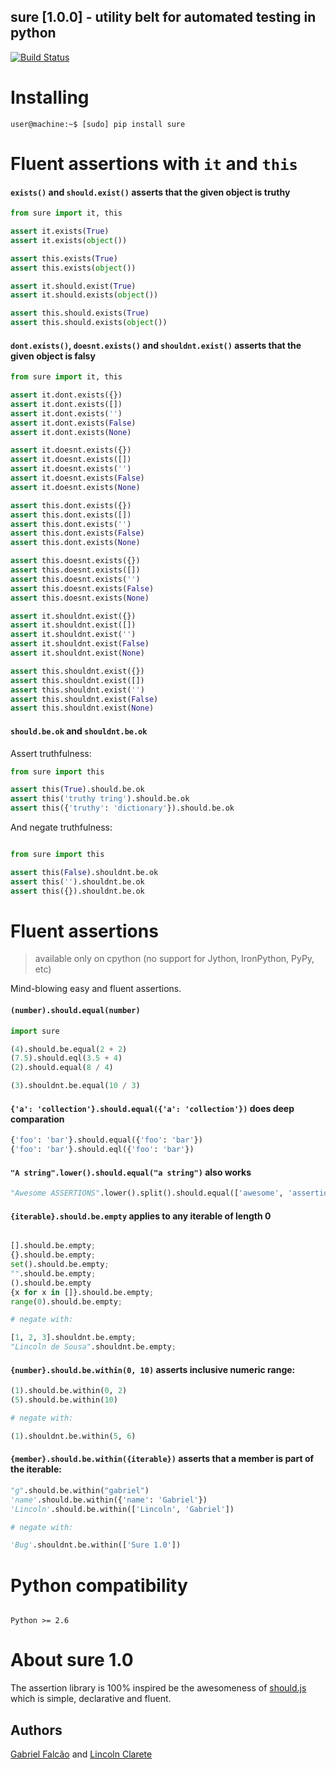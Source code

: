 ## sure [1.0.0] - utility belt for automated testing in python
[![Build Status](https://secure.travis-ci.org/gabrielfalcao/sure.png)](http://travis-ci.org/gabrielfalcao/sure)

# Installing

    user@machine:~$ [sudo] pip install sure

# Fluent assertions with `it` and `this`

#### `exists()` and `should.exist()` asserts that the given object is truthy

```python
from sure import it, this

assert it.exists(True)
assert it.exists(object())

assert this.exists(True)
assert this.exists(object())

assert it.should.exist(True)
assert it.should.exists(object())

assert this.should.exists(True)
assert this.should.exists(object())
```

#### `dont.exists()`, `doesnt.exists()` and `shouldnt.exist()` asserts that the given object is falsy

```python
from sure import it, this

assert it.dont.exists({})
assert it.dont.exists([])
assert it.dont.exists('')
assert it.dont.exists(False)
assert it.dont.exists(None)

assert it.doesnt.exists({})
assert it.doesnt.exists([])
assert it.doesnt.exists('')
assert it.doesnt.exists(False)
assert it.doesnt.exists(None)

assert this.dont.exists({})
assert this.dont.exists([])
assert this.dont.exists('')
assert this.dont.exists(False)
assert this.dont.exists(None)

assert this.doesnt.exists({})
assert this.doesnt.exists([])
assert this.doesnt.exists('')
assert this.doesnt.exists(False)
assert this.doesnt.exists(None)

assert it.shouldnt.exist({})
assert it.shouldnt.exist([])
assert it.shouldnt.exist('')
assert it.shouldnt.exist(False)
assert it.shouldnt.exist(None)

assert this.shouldnt.exist({})
assert this.shouldnt.exist([])
assert this.shouldnt.exist('')
assert this.shouldnt.exist(False)
assert this.shouldnt.exist(None)
```

#### `should.be.ok` and `shouldnt.be.ok`

Assert truthfulness:

```python
from sure import this

assert this(True).should.be.ok
assert this('truthy tring').should.be.ok
assert this({'truthy': 'dictionary'}).should.be.ok
```

And negate truthfulness:

```python

from sure import this

assert this(False).shouldnt.be.ok
assert this('').shouldnt.be.ok
assert this({}).shouldnt.be.ok
```

# Fluent assertions

> available only on cpython (no support for Jython, IronPython, PyPy, etc)

Mind-blowing easy and fluent assertions.

#### `(number).should.equal(number)`

```python
import sure

(4).should.be.equal(2 + 2)
(7.5).should.eql(3.5 + 4)
(2).should.equal(8 / 4)

(3).shouldnt.be.equal(10 / 3)
```

#### `{'a': 'collection'}.should.equal({'a': 'collection'})` does deep comparation

```python
{'foo': 'bar'}.should.equal({'foo': 'bar'})
{'foo': 'bar'}.should.eql({'foo': 'bar'})


```

#### `"A string".lower().should.equal("a string")` also works

```python
"Awesome ASSERTIONS".lower().split().should.equal(['awesome', 'assertions'])
```

#### `{iterable}.should.be.empty` applies to any iterable of length 0

```python

[].should.be.empty;
{}.should.be.empty;
set().should.be.empty;
"".should.be.empty;
().should.be.empty
{x for x in []}.should.be.empty;
range(0).should.be.empty;

# negate with:

[1, 2, 3].shouldnt.be.empty;
"Lincoln de Sousa".shouldnt.be.empty;
```


#### `{number}.should.be.within(0, 10)` asserts inclusive numeric range:

```python
(1).should.be.within(0, 2)
(5).should.be.within(10)

# negate with:

(1).shouldnt.be.within(5, 6)
```

#### `{member}.should.be.within({iterable})` asserts that a member is part of the iterable:

```python
"g".should.be.within("gabriel")
'name'.should.be.within({'name': 'Gabriel'})
'Lincoln'.should.be.within(['Lincoln', 'Gabriel'])

# negate with:

'Bug'.shouldnt.be.within(['Sure 1.0'])
```

# Python compatibility


```

Python >= 2.6

```


# About sure 1.0

The assertion library is 100% inspired be the awesomeness of [should.js](https://github.com/visionmedia/should.js) which is simple, declarative and fluent.


## Authors

[Gabriel Falcão](http://github.com/gabrielfalcao) and [Lincoln Clarete](http://github.com/clarete)
